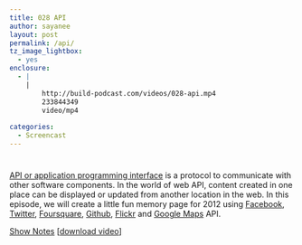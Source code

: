 ```yaml
---
title: 028 API
author: sayanee
layout: post
permalink: /api/
tz_image_lightbox:
  - yes
enclosure:
  - |
    |
        http://build-podcast.com/videos/028-api.mp4
        233844349
        video/mp4
        
categories:
  - Screencast
---
```

# 

  
[API or application programming interface][1] is a protocol to communicate with other software components. In the world of web API, content created in one place can be displayed or updated from another location in the web. In this episode, we will create a little fun memory page for 2012 using [Facebook][2], [Twitter][3], [Foursquare][4], [Github][5], [Flickr][6] and [Google Maps][7] API.

 [1]: http://en.wikipedia.org/wiki/Application_programming_interface
 [2]: https://developers.facebook.com/
 [3]: https://dev.twitter.com/
 [4]: https://developer.foursquare.com/
 [5]: http://developer.github.com/v3/
 [6]: http://www.flickr.com/services/api/
 [7]: https://developers.google.com/maps/documentation/staticmaps/

[Show Notes][8] [[download video][9]]

 [8]: https://github.com/sayanee/Build-Podcast/tree/master/028-api
 [9]: http://build-podcast.com/videos/028-api.mp4